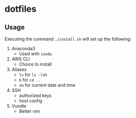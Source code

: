 # dotfiles

## Usage
Executing the command `./install.sh` will set up the following:

1. Anaconda3
    - Used with `conda`
2. AWS CLI
    - Choice to install
3. Aliases
    - `ls` for `ls -lah`
    - `b` for `cd ..`
    - `da` for current date and time
4. SSH
    - authorized keys
    - host config
5. Vundle
    - Better vim